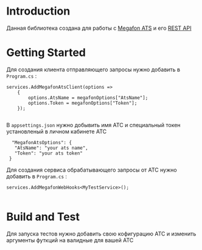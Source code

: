 # Introduction 
Данная библиотека создана для работы с [Megafon ATS](https://vats.megafon.ru/) и его [REST API](https://newinterface.megapbx.ru/SkinFiles/firma.megapbx.ru/Megafon3/crm_rest_api.pdf)

# Getting Started
Для создания клиента отправляющего запросы нужно добавить в ```Program.cs``` :
```
services.AddMegafonAtsClient(options =>
    {
        options.AtsName = megafonOptions["AtsName"];
        options.Token = megafonOptions["Token"];
    });
    
 ```
 В ```appsettings.json``` нужно добывить имя АТС и специальный токен установленый в личном кабинете АТС
 
 ```
   "MegafonAtsOptions": {
    "AtsName": "your ats name",
    "Token": "your ats token"
  }
 ```
 
 Для создания сервиса обрабатывающего запросы от АТС нужно добавить в ```Program.cs``` :
```
services.AddMegafonWebHooks<MyTestService>();
    
 ```

# Build and Test
Для запуска тестов нужно добавить свою кофигурацию АТС и изменить аргументы футкций на валидные для вашей АТС 

